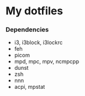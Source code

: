# My dotfiles

### Dependencies
- i3, i3block, i3lockrc
- feh
- picom
- mpd, mpc, mpv, ncmpcpp
- dunst
- zsh
- nnn
- acpi, mpstat

